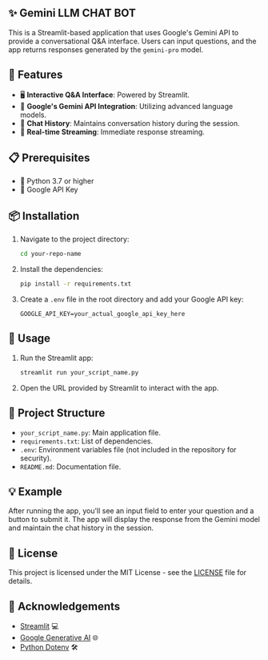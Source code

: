 ## ✨ Gemini LLM CHAT BOT

This is a Streamlit-based application that uses Google's Gemini API to provide a conversational Q&A interface. Users can input questions, and the app returns responses generated by the `gemini-pro` model.

## 🌟 Features

- 🖥️ **Interactive Q&A Interface**: Powered by Streamlit.
- 🤖 **Google's Gemini API Integration**: Utilizing advanced language models.
- 📜 **Chat History**: Maintains conversation history during the session.
- 🔄 **Real-time Streaming**: Immediate response streaming.

## 📋 Prerequisites

- 🐍 Python 3.7 or higher
- 🔑 Google API Key

## 📦 Installation

1. Navigate to the project directory:
    ```bash
    cd your-repo-name
    ```
2. Install the dependencies:
    ```bash
    pip install -r requirements.txt
    ```
3. Create a `.env` file in the root directory and add your Google API key:
    ```plaintext
    GOOGLE_API_KEY=your_actual_google_api_key_here
    ```

## 🚀 Usage

1. Run the Streamlit app:
    ```bash
    streamlit run your_script_name.py
    ```
2. Open the URL provided by Streamlit to interact with the app.

## 📁 Project Structure

- `your_script_name.py`: Main application file.
- `requirements.txt`: List of dependencies.
- `.env`: Environment variables file (not included in the repository for security).
- `README.md`: Documentation file.

## 💡 Example

After running the app, you'll see an input field to enter your question and a button to submit it. The app will display the response from the Gemini model and maintain the chat history in the session.


## 📜 License

This project is licensed under the MIT License - see the [LICENSE](LICENSE) file for details.

## 🙌 Acknowledgements

- [Streamlit](https://streamlit.io/) 💻
- [Google Generative AI](https://cloud.google.com/generative-ai) 🌐
- [Python Dotenv](https://pypi.org/project/python-dotenv/) 🛠️
